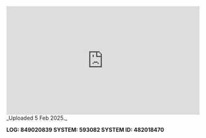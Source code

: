 
<iframe 
  src="https://drive.google.com/file/d/1KYI8frlQMUIpv7YPbaB0INiwYTFxvPlB/preview"  
  style="width:100%; aspect-ratio:16/9; border:0;"
  allowfullscreen>
</iframe>
_Uploaded 5 Feb 2025._

**LOG: 849020839
SYSTEM: 593082
SYSTEM ID: 482018470**
